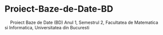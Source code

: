 # Proiect-Baze-de-Date-BD

&emsp; Proiect Baze de Date (BD) Anul 1, Semestrul 2, Facultatea de Matematica si Informatica, Universitatea din Bucuresti <br/>


